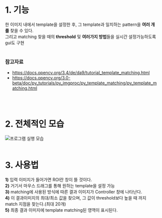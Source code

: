 # 1. 기능
한 이미지 내에서 template을 설정한 후, 그 template과 일치하는 pattern을 **여러 개를** 찾을 수 있다.<br>
그리고 matching 찾을 때의 **threshold** 및 **여러가지 방법**들을 실시간 설정가능하도록 gui도 구현<br><br>

### 참고자료 
 - https://docs.opencv.org/3.4/de/da9/tutorial_template_matching.html <br>
 - https://docs.opencv.org/3.0-beta/doc/py_tutorials/py_imgproc/py_template_matching/py_template_matching.html

<br><br>
# 2. 전체적인 모습
![프로그램 실행 모습](https://user-images.githubusercontent.com/43025974/50533823-ca064b00-0b75-11e9-9dd6-39f0c466bd72.png)
<br><br>

# 3. 사용법
 **1)** 입력 이미지가 들어가면 ROI란 창이 뜰 것이다.<br>
 **2)** 거기서 마우스 드래그를 통해 원하는 template을 설정 가능<br>
 **3)** matching에 사용된 방식에 따른 결과 이미지가 Controller 창에 나타난다.<br>
 **4)** 이 결과이미지의 최대/최소 값을 찾으며, 그 값이 threshold보다 높을 때 까지 match 지점을 찾는다.(최대 20개)<br>
 **5)** 최종 결과 이미지에 template matching된 영역이 표시된다.<br>
